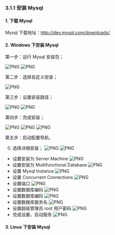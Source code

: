 ### 3.1.1 安装 Mysql

#### 1. 下载 Mysql

Mysql 下载地址：http://dev.mysql.com/downloads/

#### 2. Windows 下安装 Mysql

第一步：运行 Mysql 安装包；

![PNG](..\images\mysql\1.png)
![PNG](..\images\mysql\2.png)

第二步：选择自定义安装；

![PNG](..\images\mysql\3.png)

第三步：设置安装路径；

![PNG](..\images\mysql\4.png)
![PNG](..\images\mysql\5.png)

第四步：完成安装；

![PNG](..\images\mysql\6.png)
![PNG](..\images\mysql\7.png)
![PNG](..\images\mysql\8.png)

第五步：启动配置导航，

0. 选择详细安装；
![PNG](..\images\mysql\9.png)
![PNG](..\images\mysql\10.png)
- 设置安装为 Server Machine
![PNG](..\images\mysql\11.png)
- 设置安装为 Multifunctional Database
![PNG](..\images\mysql\12.png)
- 设置 Mysql Instance
![PNG](..\images\mysql\13.png)
- 设置 Concurrent Connections
![PNG](..\images\mysql\14.png)
- 设置端口
![PNG](..\images\mysql\15.png)
- 设置数据库编码
![PNG](..\images\mysql\16.png)
- 设置数据库编码
![PNG](..\images\mysql\16.png)
- 设置数据库服务名
![PNG](..\images\mysql\17.png)
- 设置超级管理员 root 用户密码
![PNG](..\images\mysql\18.png)
- 完成设置，启动服务
![PNG](..\images\mysql\19.png)

#### 3. Linux 下安装 Mysql

